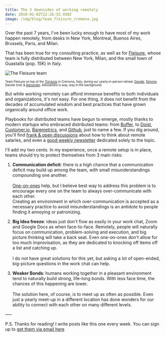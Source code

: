 ```yaml
---
title: The 3 downsides of working remotely
date: 2018-02-02T22:26:33.938Z
image: /img/blog/team_fleisure_cremona.jpg
---
```

Over the past 7 years, I've been lucky enough to have most of my work happen remotely, from desks in New York, Montreal, Buenos Aires, Brussels, Paris, and Milan. 

<!--more-->

That has been true for my consulting practice, as well as for [Fleisure](https://weekly.fleisure.com), whose team is fully distributed between New York, Milan, and the small town of Guastalla (pop. 15K) in Italy.  

![The Fleisure team](/img/blog/team_fleisure_cremona.jpg)

<sub><sup>Team Fleisure on top of the [Torrazzo](https://en.wikipedia.org/wiki/Torrazzo_of_Cremona) in Cremona, Italy, during our yearly in-person retreat: [Davide](https://it.linkedin.com/in/davidepisauri/en), [Simone](https://tellini.info/), Davide (me) & [Alexander](https://ackushiw.com/). Alessandro is way, way in the background.</sup></sub>

But while working remotely can afford immense benefits to both individuals and organizations, it's not easy. For one thing, it does not benefit from the decades of accumulated wisdom and best practices that have grown organically around office work. 

Playbooks for distributed teams have begun to emerge, mostly thanks to modern startups who embraced distributed teams: from [Buffer](https://open.buffer.com/no-office/), to [Doist](https://blog.doist.com/https-blog-doist-com-managing-remote-teams-622521189e80), [Customer.io](https://customer.io/blog/Lessons-from-becoming-a-remote-team.html), [Baremetrics](https://baremetrics.com/blog/building-remote-team), and [Github](https://resources.github.com/webcasts/GitHub-communicating-with-remote-teams/), just to name a few. If you dig around, you'll find [frank & open discussions](https://twitter.com/joelgascoigne/status/938398704746336256) about how to think about remote salaries, and even a [good weekly newsletter](https://remotive.io/community/) dedicated solely to the topic.

I'll add my two cents. In my experience, once a remote setup is in place, teams should try to protect themselves from 3 main risks: 

1. **Communication deficit**: there is a high chance that a communication deficit may build up among the team, with small misunderstandings compounding one another. \
   \
   [One-on-ones](https://a16z.com/2012/08/30/one-on-one/) help, but I believe best way to address this problem is to encourage every one on the team to always over-communicate with each other.\
   Creating an environment in which over-communication is accepted as a necessary practice to avoid misunderstandings is an antidote to people finding it annoying or patronizing. 

2. **Big Idea freeze**: ideas just don't flow as easily in your work chat, Zoom and Google Docs as when face-to-face. Remotely, people will naturally focus on communication, problem-solving and execution, and big picture thinking will take a back seat. Even one-on-ones don't allow for too much improvisation, as they are dedicated to knocking off items off a list and catching up.\
   \
   I do not have great solutions for this yet, but asking a lot of open-ended, big-picture questions in the work chat can help. 

3. **Weaker Bonds**: humans working together in a pleasant environment tend to naturally build strong, life-long bonds. With less face time, the chances of this happening are lower.  \
   \
   The solution here, of course, is to meet up as often as possible. Even just a yearly meet-up in a different location has done wonders for our ability to connect with each other on many different levels. 


–––

P.S. Thanks for reading! I write posts like this one every week. You can sign up to [get them via email here](http://eepurl.com/cSDdRr)
